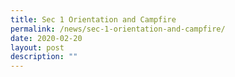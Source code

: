 ```yaml
---
title: Sec 1 Orientation and Campfire
permalink: /news/sec-1-orientation-and-campfire/
date: 2020-02-20
layout: post
description: ""
---
```

